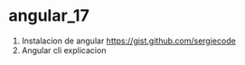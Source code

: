 # angular_17
1. Instalacion de angular
https://gist.github.com/sergiecode
2. Angular cli explicacion
